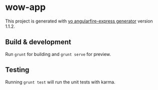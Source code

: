 # wow-app

This project is generated with [yo angularfire-express generator](https://github.com/matheushf/generator-angularfire-express)
version 1.1.2.

## Build & development

Run `grunt` for building and `grunt serve` for preview.

## Testing

Running `grunt test` will run the unit tests with karma.
